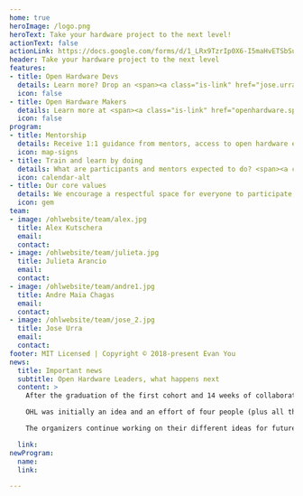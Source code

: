 ```yaml
---
home: true
heroImage: /logo.png
heroText: Take your hardware project to the next level!
actionText: false 
actionLink: https://docs.google.com/forms/d/1_LRx9TzrIp0X6-I5maHvETSbSupJpdfh8-OUoSUJLWA/viewform?edit_requested=true
header: Take your hardware project to the next level
features:
- title: Open Hardware Devs
  details: Learn more? Drop an <span><a class="is-link" href="jose.urra86@gmail.com">Check the roles description</a></span>
  icon: false
- title: Open Hardware Makers
  details: Learn more at <span><a class="is-link" href="openhardware.space</a></span>
  icon: false
program:
- title: Mentorship
  details: Receive 1:1 guidance from mentors, access to open hardware experts and a pool of open educational resources.
  icon: map-signs
- title: Train and learn by doing
  details: What are participants and mentors expected to do? <span><a class="is-link" href="https://olx-hardware.gitlab.io/ohlwebsite/Program/03_roles.html#mentor">Check the roles description</a></span>. Check what the journey looks like in the <a href="https://olx-hardware.gitlab.io/ohlwebsite/Program/02_schedule.html">program schedule</a>.
  icon: calendar-alt
- title: Our core values
  details: We encourage a respectful space for everyone to participate, check our <a class="is-link" href="https://olx-hardware.gitlab.io/ohlwebsite/Program/04_community.html">community guidelines</a>.
  icon: gem
team:
- image: /ohlwebsite/team/alex.jpg
  title: Alex Kutschera
  email:
  contact:
- image: /ohlwebsite/team/julieta.jpg
  title: Julieta Arancio
  email:
  contact:
- image: /ohlwebsite/team/andre1.jpg
  title: Andre Maia Chagas
  email:
  contact:
- image: /ohlwebsite/team/jose_2.jpg
  title: Jose Urra
  email:
  contact:
footer: MIT Licensed | Copyright © 2018-present Evan You
news:
  title: Important news
  subtitle: Open Hardware Leaders, what happens next
  content: >
    After the graduation of the first cohort and 14 weeks of collaborative work, the organization team has decided to split ways. The differences in our vision are too significant, taking us into this joint decision after much effort on working them out.</br></br>

    OHL was initially an idea and an effort of four people (plus all the volunteers!), and in the spirit of collaboration and openness, we understand no one owns it. So we propose the experience of OHL stays online and open as a pilot project, a repository available for anyone to fork.</br>

    The organizers continue working on their different ideas for future hardware programs: "Open Hardware Devs" -led by Jose Urra- and "Open Hardware Makers" -led by Andre Chagas, Alex Kutschera and Juli Arancio-.

  link:
newProgram:
  name:
  link:

---
```

